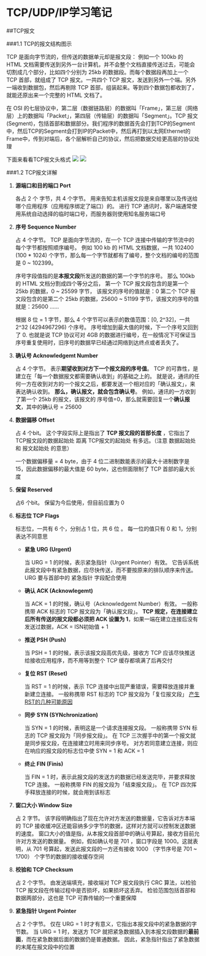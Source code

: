 # TCP/UDP/IP学习笔记

##TCP报文

###1.1 TCP的报文结构图示

TCP 是面向字节流的，但传送的数据单元却是报文段：
例如一个 100kb 的 HTML 文档需要传送到另外一台计算机，并不会整个文档直接传送过去，可能会切割成几个部分，比如四个分别为 25kb 的数据段。而每个数据段再加上一个 TCP 首部，就组成了 TCP 报文。一共四个 TCP 报文，发送到另外一个端。另外一端收到数据包，然后再剔除 TCP 首部，组装起来。等到四个数据包都收到了，就能还原出来一个完整的 HTML 文档了。

在 OSI 的七层协议中，第二层（数据链路层）的数据叫「Frame」，第三层（网络层）上的数据叫「Packet」，第四层（传输层）的数据叫「Segment」。TCP 报文 (Segment)，包括首部和数据部分。我们程序的数据首先会打到TCP的Segment中，然后TCP的Segment会打到IP的Packet中，然后再打到以太网Ethernet的Frame中，传到对端后，各个层解析自己的协议，然后把数据交给更高层的协议处理

下面来看看TCP报文头格式
![](https://coolshell.cn/wp-content/uploads/2014/05/TCP-Header-01.jpg)
![](https://s3.notfalse.net/wp-content/uploads/2017/03/12013524/TCP-Header-Format-SEQ.png)

###1.2 TCP报文详解

1. **源端口和目的端口 Port**

   各占 2 个 字节，共 4 个字节。
   用来告知主机该报文段是来自哪里以及传送给哪个应用程序（应用程序绑定了端口）的。
   进行 TCP 通讯时，客户端通常使用系统自动选择的临时端口号，而服务器则使用知名服务端口号

2. **序号 Sequence Number**

   占 4 个字节。
   TCP 是面向字节流的，在一个 TCP 连接中传输的字节流中的每个字节都按照顺序编号。
   例如 100 kb 的 HTML 文档数据，一共 102400 (100 * 1024) 个字节，那么每一个字节就都有了编号，整个文档的编号的范围是 0 ~ 102399。

   序号字段值指的是**本报文段**所发送的数据的第一个字节的序号。
   那么 100kb 的 HTML 文档分割成四个等分之后，
   第一个 TCP 报文段包含的是第一个 25kb 的数据，0 ~ 25599 字节， 该报文的序号的值就是：0
   第二个 TCP 报文段包含的是第二个 25kb 的数据，25600 ~ 51199 字节，该报文的序号的值就是：25600
   ......

   根据 8 位 = 1 字节，那么 4 个字节可以表示的数值范围：[0, 2^32]，一共 2^32 (4294967296) 个序号。
   序号增加到最大值的时候，下一个序号又回到了 0.
   也就是说 TCP 协议可对 4GB 的数据进行编号，在一般情况下可保证当序号重复使用时，旧序号的数据早已经通过网络到达终点或者丢失了。

3. **确认号 Acknowledgemt Number**

   占 4 个字节。
   表示**期望收到对方下一个报文段的序号值**。
   TCP 的可靠性，是建立在「每一个数据报文都需要确认收到」的基础之上的。
   就是说，通讯的任何一方在收到对方的一个报文之后，都要发送一个相对应的「确认报文」，来表达确认收到。
   **那么，确认报文，就会包含确认号**。
   例如，通讯的一方收到了第一个 25kb 的报文，该报文的 序号值=0，那么就需要回复一个**确认报文**，其中的确认号 = 25600

4. **数据偏移 Offset**

   占 4 个bit。
   这个字段实际上是指出了 **TCP 报文段的首部长度** ，它指出了 TCP报文段的数据起始处 距离 TCP报文的起始处 有多远。（注意 数据起始处 和 报文起始处 的意思）

   一个数据偏移量 = 4 byte，由于 4 位二进制数能表示的最大十进制数字是 15，因此数据偏移的最大值是 60 byte，这也侧面限制了 TCP 首部的最大长度

5. **保留 Reserved**

   占6 个bit。
   保留为今后使用，但目前应置为 0

6. **标志位 TCP Flags**

   标志位，一共有 6 个，分别占 1 位，共 6 位 。
   每一位的值只有 0 和 1，分别表达不同意思

   - **紧急 URG (Urgent)**

     当 URG = 1 的时候，表示紧急指针（Urgent Pointer）有效。
     它告诉系统此报文段中有紧急数据，应尽快传送，而不要按原来的排队顺序来传送。
     URG 要与首部中的 紧急指针 字段配合使用

   - **确认 ACK (Acknowlegemt)**

     当 ACK = 1 的时候，确认号（Acknowledgemt Number）有效。
     一般称携带 ACK 标志的 TCP 报文段为「确认报文段」。
     **TCP 规定，在连接建立后所有传送的报文段都必须把 ACK 设置为 1**，如果一端在建立连接后没有发送过数据，ACK = ISN初始值 + 1

   - **推送 PSH (Push)**

     当 PSH = 1 的时候，表示该报文段高优先级，接收方 TCP 应该尽快推送给接收应用程序，而不用等到整个 TCP 缓存都填满了后再交付

   - **复位 RST (Reset)**

     当 RST = 1 的时候，表示 TCP 连接中出现严重错误，需要释放连接并重新建立连接。
     一般称携带 RST 标志的 TCP 报文段为「复位报文段」
     [产生RST的几种可能原因](https://my.oschina.net/costaxu/blog/127394)

   - **同步 SYN (SYNchronization)**

     当 SYN = 1 的时候，表明这是一个请求连接报文段。
     一般称携带 SYN 标志的 TCP 报文段为「同步报文段」。
     在 TCP 三次握手中的第一个报文就是同步报文段，在连接建立时用来同步序号。
     对方若同意建立连接，则应在响应的报文段的标志位中使 SYN = 1 和 ACK = 1

   - **终止 FIN (Finis)**

     当 FIN = 1 时，表示此报文段的发送方的数据已经发送完毕，并要求释放 TCP 连接。
     一般称携带 FIN 的报文段为「结束报文段」。
     在 TCP 四次挥手释放连接的时候，就会用到该标志

7. **窗口大小 Window Size**

   占 2 字节。
   该字段明确指出了现在允许对方发送的数据量，它告诉对方本端的 TCP 接收缓冲区还能容纳多少字节的数据，这样对方就可以控制发送数据的速度。
   窗口大小的值是指，从本报文段首部中的确认号算起，接收方目前允许对方发送的数据量。
   例如，假如确认号是 701 ，窗口字段是 1000。这就表明，从 701 号算起，发送此报文段的一方还有接收 1000 （字节序号是 701 ~ 1700） 个字节的数据的接收缓存空间

8. **校验和 TCP Checksum**

   占 2 个字节。
   由发送端填充，接收端对 TCP 报文段执行 CRC 算法，以检验 TCP 报文段在传输过程中是否损坏，如果损坏这丢弃。
   检验范围包括首部和数据两部分，这也是 TCP 可靠传输的一个重要保障

9. **紧急指针 Urgent Pointer** 

   占 2 个字节。
   仅在 URG = 1 时才有意义，它指出本报文段中的紧急数据的字节数。
   当 URG = 1 时，发送方 TCP 就把紧急数据插入到本报文段数据的**最前面**，而在紧急数据后面的数据仍是普通数据。
   因此，紧急指针指出了紧急数据的末尾在报文段中的位置

